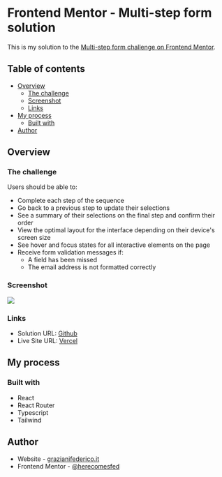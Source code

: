 # Frontend Mentor - Multi-step form solution

This is my solution to the [Multi-step form challenge on Frontend Mentor](https://www.frontendmentor.io/challenges/multistep-form-YVAnSdqQBJ).

## Table of contents

- [Overview](#overview)
  - [The challenge](#the-challenge)
  - [Screenshot](#screenshot)
  - [Links](#links)
- [My process](#my-process)
  - [Built with](#built-with)
- [Author](#author)

## Overview

### The challenge

Users should be able to:

- Complete each step of the sequence
- Go back to a previous step to update their selections
- See a summary of their selections on the final step and confirm their order
- View the optimal layout for the interface depending on their device's screen size
- See hover and focus states for all interactive elements on the page
- Receive form validation messages if:
  - A field has been missed
  - The email address is not formatted correctly

### Screenshot

![](./screenshot.jpg)

### Links

- Solution URL: [Github](https://github.com/herecomesfed/multistep-subscription)
- Live Site URL: [Vercel](https://your-live-site-url.com)

## My process

### Built with

- React
- React Router
- Typescript
- Tailwind

## Author

- Website - [grazianifederico.it](https://grazianifederico.it)
- Frontend Mentor - [@herecomesfed](https://www.frontendmentor.io/profile/herecomesfed)
